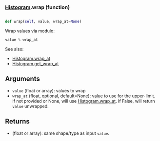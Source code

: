### [Histogram](Histogram.md).wrap (function)


```py

def wrap(self, value, wrap_at=None)

```



Wrap values via modulo:

```py
value % wrap_at
```

See also:

* [Histogram.wrap_at](Histogram.wrap_at.md)
* [Histogram.get_wrap_at](Histogram.get_wrap_at.md)

Arguments
------------
* `value` (float or array): values to wrap
* `wrap_at` (float, optional, default=None): value to use for the upper-limit.
    If not provided or None, will use [Histogram.wrap_at](Histogram.wrap_at.md).  If False,
    will return `value` unwrapped.

Returns
----------
* (float or array): same shape/type as input `value`.

